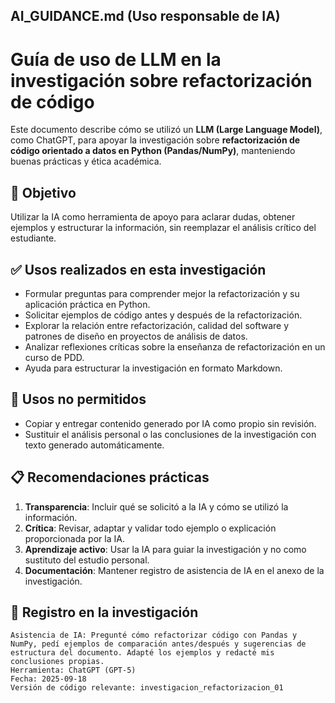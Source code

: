 ## AI_GUIDANCE.md (Uso responsable de IA)

# Guía de uso de LLM en la investigación sobre refactorización de código

Este documento describe cómo se utilizó un **LLM (Large Language Model)**, como ChatGPT, para apoyar la investigación sobre **refactorización de código orientado a datos en Python (Pandas/NumPy)**, manteniendo buenas prácticas y ética académica.

## 🎯 Objetivo
Utilizar la IA como herramienta de apoyo para aclarar dudas, obtener ejemplos y estructurar la información, sin reemplazar el análisis crítico del estudiante.

## ✅ Usos realizados en esta investigación
- Formular preguntas para comprender mejor la refactorización y su aplicación práctica en Python.  
- Solicitar ejemplos de código antes y después de la refactorización.  
- Explorar la relación entre refactorización, calidad del software y patrones de diseño en proyectos de análisis de datos.  
- Analizar reflexiones críticas sobre la enseñanza de refactorización en un curso de PDD.  
- Ayuda para estructurar la investigación en formato Markdown.

## 🚫 Usos no permitidos
- Copiar y entregar contenido generado por IA como propio sin revisión.  
- Sustituir el análisis personal o las conclusiones de la investigación con texto generado automáticamente.

## 📋 Recomendaciones prácticas
1. **Transparencia**: Incluir qué se solicitó a la IA y cómo se utilizó la información.  
2. **Crítica**: Revisar, adaptar y validar todo ejemplo o explicación proporcionada por la IA.  
3. **Aprendizaje activo**: Usar la IA para guiar la investigación y no como sustituto del estudio personal.  
4. **Documentación**: Mantener registro de asistencia de IA en el anexo de la investigación.

## 📌 Registro en la investigación
```text
Asistencia de IA: Pregunté cómo refactorizar código con Pandas y NumPy, pedí ejemplos de comparación antes/después y sugerencias de estructura del documento. Adapté los ejemplos y redacté mis conclusiones propias.
Herramienta: ChatGPT (GPT-5)
Fecha: 2025-09-18
Versión de código relevante: investigacion_refactorizacion_01
